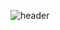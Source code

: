 ![header](https://capsule-render.vercel.app/api?type=transparent&color=000000&height=300&section=header&text=hackintoanetwork&fontColor=FFFFFF&fontSize=70&desc=Hello%20World&descSize=30&descAlign=69&descAlignY=65&animation=fadeIn)
